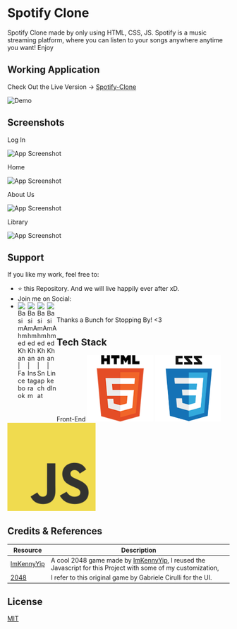 
# Spotify Clone

Spotify Clone made by only using HTML, CSS, JS. Spotify is a music streaming platform, where you can listen to your songs anywhere anytime you want! Enjoy



## Working Application

Check Out the Live Version -> [Spotify-Clone](https://basimahmedkhan.github.io/Spotify-Clone/)

![Demo](https://github.com/BasimAhmedKhan/Spotify-Clone/blob/main/Readme%20Resources/Spotify-Clone.gif)


## Screenshots

Log In

![App Screenshot](https://github.com/BasimAhmedKhan/Spotify-Clone/blob/main/Readme%20Resources/login.png)

Home

![App Screenshot](https://github.com/BasimAhmedKhan/Spotify-Clone/blob/main/Readme%20Resources/home.png)

About Us

![App Screenshot](https://github.com/BasimAhmedKhan/Spotify-Clone/blob/main/Readme%20Resources/about.png)

Library

![App Screenshot](https://github.com/BasimAhmedKhan/Spotify-Clone/blob/main/Readme%20Resources/library.png)

## Support

If you like my work, feel free to:
 - ⭐ this Repository. And we will live happily ever after xD.
 - Join me on Social: 
 - [<img align="left" alt="BasimAhmedKhan | Facebook" width="22px" src="https://img.icons8.com/color/48/000000/facebook-circled--v1.png" />][facebook] 
[<img align="left" alt="BasimAhmedKhan | Instagram" width="22px" src="https://img.icons8.com/fluency/48/000000/instagram-new.png" />][instagram] 
[<img align="left" alt="BasimAhmedKhan | Snapchat" width="22px" src="https://img.icons8.com/color/48/000000/snapchat-circled-logo--v1.png" />][snapchat] [<img align="left" alt="BasimAhmedKhan | LinkedIn" width="22px" src="https://img.icons8.com/external-tal-revivo-shadow-tal-revivo/48/000000/external-linkedin-in-logo-used-for-professional-networking-logo-shadow-tal-revivo.png" />][linkedin]

Thanks a Bunch for Stopping By! <3


[facebook]: https://www.facebook.com/profile.php?id=100009322472394
[instagram]: https://www.instagram.com/basim_khann
[snapchat]: https://github.com/BasimAhmedKhan/BasimAhmedKhan/blob/main/assets/WhatsApp%20Image%202022-01-09%20at%207.23.20%20PM.jpeg
[linkedin]: https://www.linkedin.com/in/basim-khan-604a76189/

## Tech Stack
Front-End
<img src="https://raw.githubusercontent.com/github/explore/80688e429a7d4ef2fca1e82350fe8e3517d3494d/topics/html/html.png" data-canonical-src="[https://raw.githubusercontent.com/github/explore/80688e429a7d4ef2fca1e82350fe8e3517d3494d/topics/html/html.png]" width="150" />
<img src="https://raw.githubusercontent.com/github/explore/80688e429a7d4ef2fca1e82350fe8e3517d3494d/topics/css/css.png" data-canonical-src="[https://raw.githubusercontent.com/github/explore/80688e429a7d4ef2fca1e82350fe8e3517d3494d/topics/css/css.png]" width="150" /> 
<img src="https://raw.githubusercontent.com/github/explore/80688e429a7d4ef2fca1e82350fe8e3517d3494d/topics/javascript/javascript.png" data-canonical-src="[https://raw.githubusercontent.com/github/explore/80688e429a7d4ef2fca1e82350fe8e3517d3494d/topics/javascript/javascript.png]" width="200" />


## Credits & References

| Resource                                                               | Description                                                                                                           |
| ---------------------------------------------------------------------- | --------------------------------------------------------------------------------------------------------------------- |
| [ImKennyYip][ImKennyYip]                                                     | A cool 2048 game made by [ImKennyYip], I reused the Javascript for this Project with some of my customization, |
| [2048][2048] | I refer to this original game by Gabriele Cirulli for the UI.                                                |

[ImKennyYip]: https://github.com/ImKennyYip/2048
[2048]: https://play2048.co/

## License

[MIT](https://github.com/BasimAhmedKhan/2048-Game/blob/main/LICENSE)
